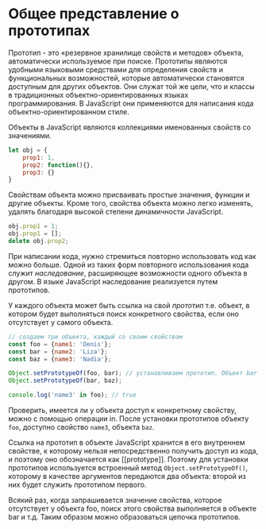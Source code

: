# Общее представление о прототипах

Прототип - это «резервное хранилище свойств и методов» объекта, автоматически используемое при поиске. Прототипы являются удобными языковыми средствами для определения свойств и функциональных возможностей, которые автоматически становятся доступным для других объектов. Они служат той же цели, что и классы в традиционных объектно-ориентированных языках программирования. В JavaScript они применяются для написания кода объектно-ориентированном стиле.

Объекты в JavaScript являются коллекциями именованных свойств со значениями.

```javascript
let obj = {
    prop1: 1,
    prop2: function(){},
    prop3: {}
}
```

Свойствам объекта можно присваивать простые значения, функции и другие объекты. Кроме того, свойства объекта можно легко изменять, удалять благодаря высокой степени динамичности JavaScript.

```javascript
obj.prop1 = 1;
obj.prop1 = [];
delete obj.prop2;
```

При написании кода, нужно стремиться повторно использовать код как можно больше. Одной из таких форм повторного использования кода служит *наследование*, расширяющее возможности одного объекта в другом. В языке JavaScript наследование реализуется путем прототипов.

У каждого объекта может быть ссылка на свой *прототип* т.е. объект, в котором будет выполняться поиск конкретного свойства, если оно отсутствует у самого объекта.

```javascript
// создаем три объекта, каждый со своим свойством
const foo = {name1: 'Denis'};
const bar = {name2: 'Liza'};
const baz = {name3: 'Nadia'};

Object.setPrototypeOf(foo, bar); // устанавливаем прототип. Объект bar будет задан в качестве прототипа объекта foo
Object.setPrototypeOf(bar, baz);

console.log('name3' in foo); // true
```

Проверить, имеется ли у объекта доступ к конкретному свойству, можно с помощью операции in. После установки прототипов объекту `foo`, доступно свойство `name3`, объекта `baz`.

Ссылка на прототип в объекте JavaScript хранится в его внутреннем свойстве, к которому нельзя непосредственно получить доступ из кода, и поэтому оно обозначается как \[\[prototype\]\]. Поэтому для установки прототипов используется встроенный метод `Object.setPrototypeOf()`, которому в качестве аргументов передаются два объекта: второй из них будет служить прототипом первого.

Всякий раз, когда запрашивается значение свойства, которое отсутствует у объекта foo, поиск этого свойства выполняется в объекте bar и т.д. Таким образом можно образоваться цепочка прототипов.
